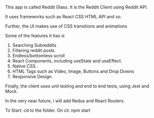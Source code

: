This app is called Reddit Glass.
It is the Reddit Client using Reddit API. 

It uses frameworks such as React CSS HTML API and so.

Further, the UI makes use of CSS transitions and animations

Some of the features it has is
1. Searching Subreddits
2. Filtering reddit posts
3. Endless/bottomless scroll
4. React Components, including useState and useEffect.
5. Native CSS.
6. HTML Tags such as Video, Image, Buttons and Drop Downs
7. Responsive Design.

Finally, the client uses unit testing and end to end tests, using Jest and Mock.

In the very near future, i will add Redux and React Routers.

To Start: cd to the folder. On cli: npm start
